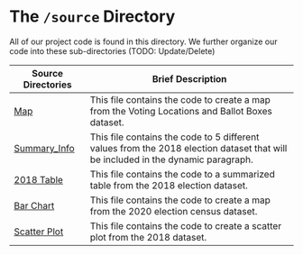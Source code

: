 # The `/source` Directory

All of our project code is found in this directory.  We further organize our code into 
these sub-directories (TODO: Update/Delete)

|Source Directories | Brief Description|
|---------------| -----------------|
|[Map](./p2_map.R) | This file contains the code to create a map from the Voting Locations and Ballot Boxes dataset. 
|[Summary_Info](./summary_info.R) | This file contains the code to 5 different values from the 2018 election dataset that will be included in the dynamic paragraph.
|[2018 Table](./2018_analysis.R) | This file contains the code to a summarized table from the 2018 election dataset.
|[Bar Chart](./Nov2020_Bar.R) | This file contains the code to create a map from the 2020 election census dataset.
|[Scatter Plot](./trump_percent_scatterplot.R) | This file contains the code to create a scatter plot from the 2018 dataset.

